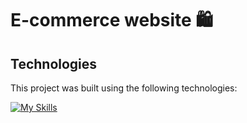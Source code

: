 # E-commerce website 🛍️

## Technologies

This project was built using the following technologies:

[![My Skills](https://skillicons.dev/icons?i=react,vite,figma,git)](https://skillicons.dev)
